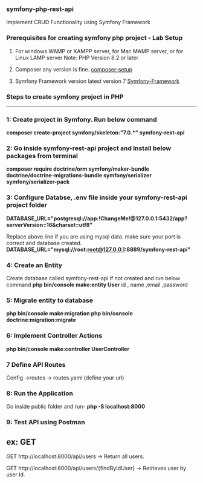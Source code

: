 ### symfony-php-rest-api
Implement CRUD Functionality using Symfony Framework

### Prerequisites for creating symfony php project - Lab Setup
1. For windows WAMP or XAMPP server, for Mac MAMP server, or for Linux LAMP server
Note: PHP Version 8.2 or later

2. Composer any version is fine.
   [composer-setup](https://getcomposer.org/download/)

3. Symfony Framework version latest version 7
  [Symfony-Framework](https://symfony.com/doc/current/setup.html)


### Steps to create symfony project in PHP
--------------------------------------------------------------------------------------------------------------------------------------
### 1: Create project in Symfony. Run below command
   **composer create-project symfony/skeleton:"7.0.*" symfony-rest-api**
 
### 2: Go inside symfony-rest-api project and Install below packages from terminal
   **composer require doctrine/orm symfony/maker-bundle doctrine/doctrine-migrations-bundle symfony/serializer symfony/serializer-pack**
 
### 3: Configure Databse, .env file inside your symfony-rest-api project folder
   **DATABASE_URL="postgresql://app:!ChangeMe!@127.0.0.1:5432/app?serverVersion=16&charset=utf8"**
   
   Replace above line if you are using mysql data. make sure your port is correct and database created.
      **DATABASE_URL="mysql://root:root@127.0.0.1:8889/symfony-rest-api"**
               
### 4: Create an Entity 
   Create database called symfony-rest-api if not created and run below command
   **php bin/console make:entity User**
   id , name ,email ,password
 
### 5: Migrate entity to database
   **php bin/console make:migration
   php bin/console doctrine:migration:migrate**

### 6: Implement Controller Actions 
   **php bin/console make:controller UserController**

### 7 Define API Routes 
Config ->routes -> routes.yaml (define your url)

### 8: Run the Application
Go inside public folder and run-
   **php -S localhost:8000**

### 9: Test API using Postman 
ex: GET
------------------
GET http://localhost:8000/api/users -> Return all users.

GET http://localhost:8000/api/users/{findByIdUser} -> Retrieves user by user Id.



